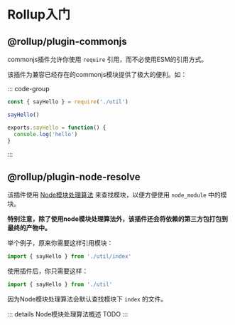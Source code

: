 # Rollup入门

## @rollup/plugin-commonjs

commonjs插件允许你使用 `require` 引用，而不必使用ESM的引用方式。

该插件为兼容已经存在的commonjs模块提供了极大的便利。如：

::: code-group
```js [index.js]
const { sayHello } = require('./util')

sayHello()
```
``` js [util]
exports.sayHello = function() {
  console.log('hello')
}
```
:::



## @rollup/plugin-node-resolve

该插件使用 [Node模块处理算法](https://nodejs.org/api/modules.html#modules_all_together) 来查找模块，以便方便使用 `node_module` 中的模块。

**特别注意，除了使用node模块处理算法外，该插件还会将依赖的第三方包打包到最终的产物中。**

举个例子，原来你需要这样引用模块：

```js
import { sayHello } from './util/index'
```

使用插件后，你只需要这样：

```js
import { sayHello } from './util'
```

因为Node模块处理算法会默认查找模块下 `index` 的文件。

::: details Node模块处理算法概述
TODO
:::